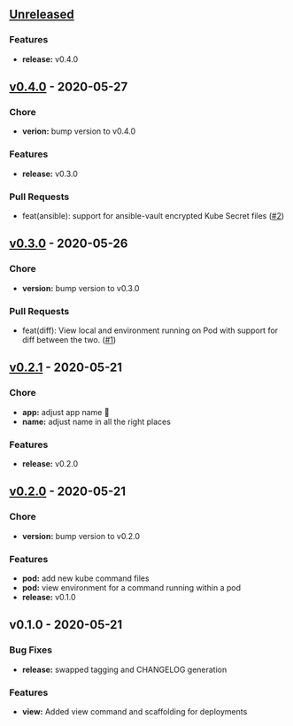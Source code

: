 <a name="unreleased"></a>
## [Unreleased]

### Features
- **release:** v0.4.0


<a name="v0.4.0"></a>
## [v0.4.0] - 2020-05-27
### Chore
- **verion:** bump version to v0.4.0

### Features
- **release:** v0.3.0

### Pull Requests
- feat(ansible): support for ansible-vault encrypted Kube Secret files ([#2](https://github.com/GoodwayGroup/gwsm/issues/2))


<a name="v0.3.0"></a>
## [v0.3.0] - 2020-05-26
### Chore
- **version:** bump version to v0.3.0

### Pull Requests
- feat(diff): View local and environment running on Pod with support for diff between the two. ([#1](https://github.com/GoodwayGroup/gwsm/issues/1))


<a name="v0.2.1"></a>
## [v0.2.1] - 2020-05-21
### Chore
- **app:** adjust app name :facepalm:
- **name:** adjust name in all the right places

### Features
- **release:** v0.2.0


<a name="v0.2.0"></a>
## [v0.2.0] - 2020-05-21
### Chore
- **version:** bump version to v0.2.0

### Features
- **pod:** add new kube command files
- **pod:** view environment for a command running within a pod
- **release:** v0.1.0


<a name="v0.1.0"></a>
## v0.1.0 - 2020-05-21
### Bug Fixes
- **release:** swapped tagging and CHANGELOG generation

### Features
- **view:** Added view command and scaffolding for deployments


[Unreleased]: https://github.com/GoodwayGroup/gwsm/compare/v0.4.0...HEAD
[v0.4.0]: https://github.com/GoodwayGroup/gwsm/compare/v0.3.0...v0.4.0
[v0.3.0]: https://github.com/GoodwayGroup/gwsm/compare/v0.2.1...v0.3.0
[v0.2.1]: https://github.com/GoodwayGroup/gwsm/compare/v0.2.0...v0.2.1
[v0.2.0]: https://github.com/GoodwayGroup/gwsm/compare/v0.1.0...v0.2.0

